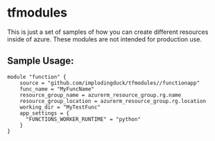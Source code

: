 # tfmodules
This is just a set of samples of how you can create different resources inside of azure. These modules are not intended for production use.
## Sample Usage:
```
module "function" {
    source = "github.com/implodingduck/tfmodules//functionapp"
    func_name = "MyFuncName"
    resource_group_name = azurerm_resource_group.rg.name
    resource_group_location = azurerm_resource_group.rg.location
    working_dir = "MyTestFunc"
    app_settings = {
      "FUNCTIONS_WORKER_RUNTIME" = "python"
    }
}
```